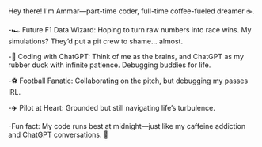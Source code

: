 Hey there! I'm Ammar—part-time coder, full-time coffee-fueled dreamer ☕.

-🏎️ Future F1 Data Wizard: Hoping to turn raw numbers into race wins. My simulations? They’d put a pit crew to shame... almost.

-🤖 Coding with ChatGPT: Think of me as the brains, and ChatGPT as my rubber duck with infinite patience. Debugging buddies for life.

-⚽ Football Fanatic: Collaborating on the pitch, but debugging my passes IRL.

-✈️ Pilot at Heart: Grounded but still navigating life’s turbulence.

-Fun fact: My code runs best at midnight—just like my caffeine addiction and ChatGPT conversations. 🌙
